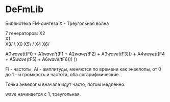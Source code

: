 # DeFmLib
Библиотека FM-синтеза
X - Треугольная волна

7 генераторов:
X2\
  X1  
X3/  \ 
     X0
X5\  /
  X4 
X6/


A0*wave(t*(F0 
           + A1*wave(t*(F1 + A2*wave(t*F2) + A3*wave(t*F3)))
           + A4*wave(t*(F4 + A5*wave(t*F5) + A6*wave(t*F6))) 
           ))

Fi - частоты, Ai - амплитуды, меняются по времени как энвелопы,
от 0 до 1 - и громкость и частота, оба логарифмические.

Точки энвелопы вначале идут часто, потом медленно.
          
wave начинается с 1, треугольная.